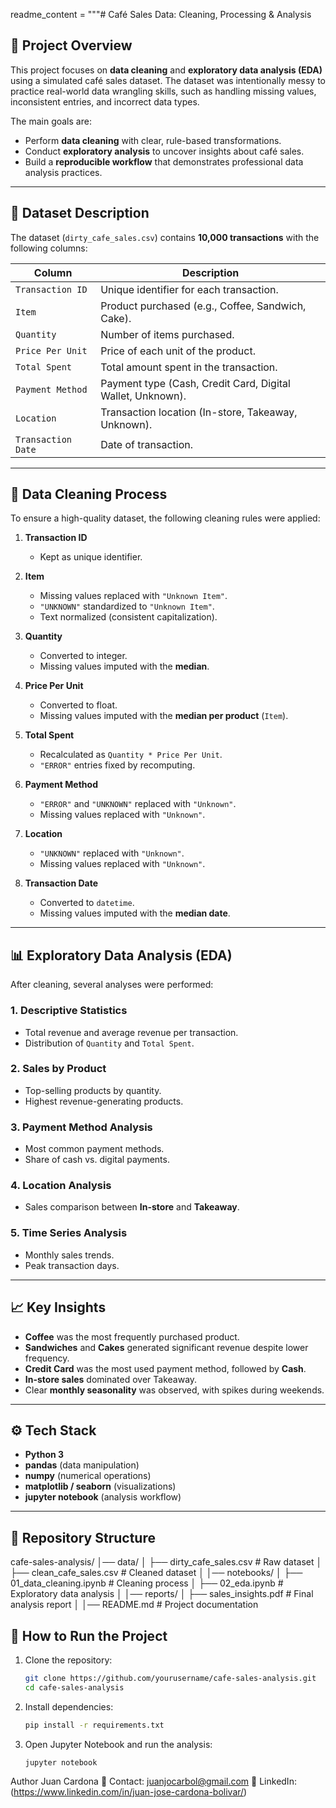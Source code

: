 readme_content = """# Café Sales Data: Cleaning, Processing & Analysis  

## 📌 Project Overview  
This project focuses on **data cleaning** and **exploratory data analysis (EDA)** using a simulated café sales dataset. The dataset was intentionally messy to practice real-world data wrangling skills, such as handling missing values, inconsistent entries, and incorrect data types.  

The main goals are:  
- Perform **data cleaning** with clear, rule-based transformations.  
- Conduct **exploratory analysis** to uncover insights about café sales.  
- Build a **reproducible workflow** that demonstrates professional data analysis practices.  

---

## 📂 Dataset Description  
The dataset (`dirty_cafe_sales.csv`) contains **10,000 transactions** with the following columns:  

| Column            | Description |
|-------------------|-------------|
| `Transaction ID`  | Unique identifier for each transaction. |
| `Item`            | Product purchased (e.g., Coffee, Sandwich, Cake). |
| `Quantity`        | Number of items purchased. |
| `Price Per Unit`  | Price of each unit of the product. |
| `Total Spent`     | Total amount spent in the transaction. |
| `Payment Method`  | Payment type (Cash, Credit Card, Digital Wallet, Unknown). |
| `Location`        | Transaction location (In-store, Takeaway, Unknown). |
| `Transaction Date`| Date of transaction. |

---

## 🧹 Data Cleaning Process  
To ensure a high-quality dataset, the following cleaning rules were applied:  

1. **Transaction ID**  
   - Kept as unique identifier.  

2. **Item**  
   - Missing values replaced with `"Unknown Item"`.  
   - `"UNKNOWN"` standardized to `"Unknown Item"`.  
   - Text normalized (consistent capitalization).  

3. **Quantity**  
   - Converted to integer.  
   - Missing values imputed with the **median**.  

4. **Price Per Unit**  
   - Converted to float.  
   - Missing values imputed with the **median per product** (`Item`).  

5. **Total Spent**  
   - Recalculated as `Quantity * Price Per Unit`.  
   - `"ERROR"` entries fixed by recomputing.  

6. **Payment Method**  
   - `"ERROR"` and `"UNKNOWN"` replaced with `"Unknown"`.  
   - Missing values replaced with `"Unknown"`.  

7. **Location**  
   - `"UNKNOWN"` replaced with `"Unknown"`.  
   - Missing values replaced with `"Unknown"`.  

8. **Transaction Date**  
   - Converted to `datetime`.  
   - Missing values imputed with the **median date**.  

---

## 📊 Exploratory Data Analysis (EDA)  
After cleaning, several analyses were performed:  

### 1. Descriptive Statistics  
- Total revenue and average revenue per transaction.  
- Distribution of `Quantity` and `Total Spent`.  

### 2. Sales by Product  
- Top-selling products by quantity.  
- Highest revenue-generating products.  

### 3. Payment Method Analysis  
- Most common payment methods.  
- Share of cash vs. digital payments.  

### 4. Location Analysis  
- Sales comparison between **In-store** and **Takeaway**.  

### 5. Time Series Analysis  
- Monthly sales trends.  
- Peak transaction days.  

---

## 📈 Key Insights  
- **Coffee** was the most frequently purchased product.  
- **Sandwiches** and **Cakes** generated significant revenue despite lower frequency.  
- **Credit Card** was the most used payment method, followed by **Cash**.  
- **In-store sales** dominated over Takeaway.  
- Clear **monthly seasonality** was observed, with spikes during weekends.  

---

## ⚙️ Tech Stack  
- **Python 3**  
- **pandas** (data manipulation)  
- **numpy** (numerical operations)  
- **matplotlib / seaborn** (visualizations)  
- **jupyter notebook** (analysis workflow)  

---

## 📁 Repository Structure  

cafe-sales-analysis/
│── data/
│ ├── dirty_cafe_sales.csv # Raw dataset
│ ├── clean_cafe_sales.csv # Cleaned dataset
│
│── notebooks/
│ ├── 01_data_cleaning.ipynb # Cleaning process
│ ├── 02_eda.ipynb # Exploratory data analysis
│
│── reports/
│ ├── sales_insights.pdf # Final analysis report
│
│── README.md # Project documentation

## 🚀 How to Run the Project  
1. Clone the repository:  
   ```bash
   git clone https://github.com/yourusername/cafe-sales-analysis.git
   cd cafe-sales-analysis

2. Install dependencies:
   ```bash
   pip install -r requirements.txt

3. Open Jupyter Notebook and run the analysis:
   ```bash
   jupyter notebook

Author
Juan Cardona
📧 Contact: juanjocarbol@gmail.com
🔗 LinkedIn: (https://www.linkedin.com/in/juan-jose-cardona-bolivar/)
